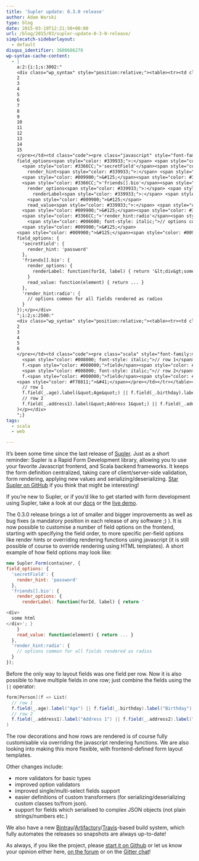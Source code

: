 ```yaml
---
title: 'Supler update: 0.3.0 release'
author: Adam Warski
type: blog
date: 2015-03-19T12:21:50+00:00
url: /blog/2015/03/supler-update-0-3-0-release/
simplecatch-sidebarlayout:
  - default
disqus_identifier: 3608686278
wp-syntax-cache-content:
  - |
    a:2:{i:1;s:3002:"
    <div class="wp_syntax" style="position:relative;"><table><tr><td class="line_numbers"><pre>1
    2
    3
    4
    5
    6
    7
    8
    9
    10
    11
    12
    13
    14
    15
    </pre></td><td class="code"><pre class="javascript" style="font-family:monospace;"><span style="color: #000066; font-weight: bold;">new</span> Supler.<span style="color: #660066;">Form</span><span style="color: #009900;">&#40;</span>container<span style="color: #339933;">,</span> <span style="color: #009900;">&#123;</span>
    field_options<span style="color: #339933;">:</span> <span style="color: #009900;">&#123;</span>
      <span style="color: #3366CC;">'secretField'</span><span style="color: #339933;">:</span> <span style="color: #009900;">&#123;</span>
        render_hint<span style="color: #339933;">:</span> <span style="color: #3366CC;">'password'</span> 
      <span style="color: #009900;">&#125;</span><span style="color: #339933;">,</span>
      <span style="color: #3366CC;">'friends[].bio'</span><span style="color: #339933;">:</span> <span style="color: #009900;">&#123;</span>
        render_options<span style="color: #339933;">:</span> <span style="color: #009900;">&#123;</span>
          renderLabel<span style="color: #339933;">:</span> <span style="color: #000066; font-weight: bold;">function</span><span style="color: #009900;">&#40;</span>forId<span style="color: #339933;">,</span> label<span style="color: #009900;">&#41;</span> <span style="color: #009900;">&#123;</span> <span style="color: #000066; font-weight: bold;">return</span> <span style="color: #3366CC;">'&lt;div&gt;some html&lt;/div&gt;'</span><span style="color: #339933;">;</span> <span style="color: #009900;">&#125;</span> 
        <span style="color: #009900;">&#125;</span>
        read_value<span style="color: #339933;">:</span> <span style="color: #000066; font-weight: bold;">function</span><span style="color: #009900;">&#40;</span>element<span style="color: #009900;">&#41;</span> <span style="color: #009900;">&#123;</span> <span style="color: #000066; font-weight: bold;">return</span> ... <span style="color: #009900;">&#125;</span> 
      <span style="color: #009900;">&#125;</span><span style="color: #339933;">,</span>
      <span style="color: #3366CC;">'render_hint:radio'</span><span style="color: #339933;">:</span> <span style="color: #009900;">&#123;</span>
        <span style="color: #006600; font-style: italic;">// options common for all fields rendered as radios</span>
      <span style="color: #009900;">&#125;</span>
    <span style="color: #009900;">&#125;</span><span style="color: #009900;">&#41;</span><span style="color: #339933;">;</span></pre></td></tr></table><p class="theCode" style="display:none;">new Supler.Form(container, {
    field_options: {
      'secretField': {
        render_hint: 'password' 
      },
      'friends[].bio': {
        render_options: {
          renderLabel: function(forId, label) { return '&lt;div&gt;some html&lt;/div&gt;'; } 
        }
        read_value: function(element) { return ... } 
      },
      'render_hint:radio': {
        // options common for all fields rendered as radios
      }
    });</p></div>
    ";i:2;s:2500:"
    <div class="wp_syntax" style="position:relative;"><table><tr><td class="line_numbers"><pre>1
    2
    3
    4
    5
    6
    </pre></td><td class="code"><pre class="scala" style="font-family:monospace;">form<span style="color: #F78811;">&#91;</span>Person<span style="color: #F78811;">&#93;</span><span style="color: #F78811;">&#40;</span>f <span style="color: #000080;">=&gt;</span> List<span style="color: #F78811;">&#40;</span>
      <span style="color: #008000; font-style: italic;">// row 1</span>
      f.<span style="color: #000000;">field</span><span style="color: #F78811;">&#40;</span><span style="color: #000080;">_</span>.<span style="color: #000000;">age</span><span style="color: #F78811;">&#41;</span>.<span style="color: #000000;">label</span><span style="color: #F78811;">&#40;</span><span style="color: #6666FF;">&quot;Age&quot;</span><span style="color: #F78811;">&#41;</span> || f.<span style="color: #000000;">field</span><span style="color: #F78811;">&#40;</span><span style="color: #000080;">_</span>.<span style="color: #000000;">birthday</span><span style="color: #F78811;">&#41;</span>.<span style="color: #000000;">label</span><span style="color: #F78811;">&#40;</span><span style="color: #6666FF;">&quot;Birthday&quot;</span><span style="color: #F78811;">&#41;</span>,
      <span style="color: #008000; font-style: italic;">// row 2</span>
      f.<span style="color: #000000;">field</span><span style="color: #F78811;">&#40;</span><span style="color: #000080;">_</span>.<span style="color: #000000;">address1</span><span style="color: #F78811;">&#41;</span>.<span style="color: #000000;">label</span><span style="color: #F78811;">&#40;</span><span style="color: #6666FF;">&quot;Address 1&quot;</span><span style="color: #F78811;">&#41;</span> || f.<span style="color: #000000;">field</span><span style="color: #F78811;">&#40;</span><span style="color: #000080;">_</span>.<span style="color: #000000;">address2</span><span style="color: #F78811;">&#41;</span>.<span style="color: #000000;">label</span><span style="color: #F78811;">&#40;</span><span style="color: #6666FF;">&quot;Address 2&quot;</span><span style="color: #F78811;">&#41;</span>
    <span style="color: #F78811;">&#41;</span></pre></td></tr></table><p class="theCode" style="display:none;">form[Person](f =&gt; List(
      // row 1
      f.field(_.age).label(&quot;Age&quot;) || f.field(_.birthday).label(&quot;Birthday&quot;),
      // row 2
      f.field(_.address1).label(&quot;Address 1&quot;) || f.field(_.address2).label(&quot;Address 2&quot;)
    )</p></div>
    ";}
tags:
  - scala
  - web

---
```

It’s been some time since the last release of [Supler][1]. Just as a short reminder: Supler is a Rapid Form Development library, allowing you to use your favorite Javascript frontend, and Scala backend frameworks. It keeps the form definition centralized, taking care of client/server-side validation, form rendering, applying new values and serializing/deserializing. [Star Supler on GitHub][1] if you think that might be interesting!

If you’re new to Supler, or if you’d like to get started with form development using Supler, take a look at our [docs][2] or the [live demo][3].

The 0.3.0 release brings a lot of smaller and bigger improvements as well as bug fixes (a mandatory position in each release of any software ;) ). It is now possible to customise a number of field options on the frontend, starting with specifying the field order, to more specific per-field options like render hints or overriding rendering functions using javascript (it is still possible of course to override rendering using HTML templates). A short example of how field options may look like:
```javascript
new Supler.Form(container, {
field_options: {
  'secretField': {
    render_hint: 'password' 
  },
  'friends[].bio': {
    render_options: {
      renderLabel: function(forId, label) { return '

<div>
  some html
</div>'; } 
    }
    read_value: function(element) { return ... } 
  },
  'render_hint:radio': {
    // options common for all fields rendered as radios
  }
});
```

Before the only way to layout fields was one field per row. Now it is also possible to have multiple fields in one row; just combine the fields using the `||` operator:
```scala
form[Person](f => List(
  // row 1
  f.field(_.age).label("Age") || f.field(_.birthday).label("Birthday"),
  // row 2
  f.field(_.address1).label("Address 1") || f.field(_.address2).label("Address 2")
)
```

The row decorations and how rows are rendered is of course fully customisable via overriding the javascript rendering functions. We are also looking into making this more flexible, with frontend-defined form layout templates.

Other changes include:

  * more validators for basic types
  * improved option validators
  * improved single/multi-select fields support
  * easier definitions of custom transformers (for serializing/deserializing custom classes to/from json).
  * support for fields which serialised to complex JSON objects (not plain strings/numbers etc.)

We also have a new [Bintray][4]/[Artifactory][5]/[Travis][6]-based build system, which fully automates the releases so snapshots are always up-to-date!

As always, if you like the project, please [start it on Github][1] or let us know your opinion either here, [on the forum][7] or on the [Gitter chat][8]!

 [1]: https://github.com/softwaremill/supler
 [2]: http://docs.supler.io/en/latest/first.html#first
 [3]: http://demo.supler.io
 [4]: https://bintray.com
 [5]: http://www.jfrog.com/open-source/
 [6]: https://travis-ci.org/softwaremill/supler
 [7]: https://groups.google.com/forum/#!forum/supler
 [8]: https://gitter.im/softwaremill/supler
